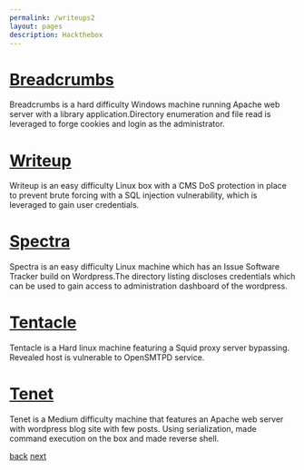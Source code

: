 ```yaml
---
permalink: /writeups2
layout: pages
description: Hackthebox
---
```




# [Breadcrumbs](/breadcrumbs)

Breadcrumbs is a hard difficulty Windows machine running Apache web server with a library application.Directory enumeration and file read is leveraged to forge cookies and login as the administrator.

# [Writeup](/writeup)


Writeup is an easy difficulty Linux box with a CMS DoS protection in place to prevent brute forcing with a SQL injection vulnerability, which is leveraged to gain user credentials.

# [Spectra](/spectra)

Spectra is an easy difficulty Linux machine which has an Issue Software Tracker build on Wordpress.The directory listing discloses credentials which can be used to gain access to administration dashboard of the wordpress.

# [Tentacle](/tentacle)

Tentacle is a Hard linux machine featuring a Squid proxy server bypassing. Revealed host is vulnerable to OpenSMTPD service.

# [Tenet](/tenet)

Tenet is a Medium difficulty machine that features an Apache web server with wordpress blog site with few posts. Using serialization, made command execution on the box and made reverse shell.

[back](/) [next](/writeups)